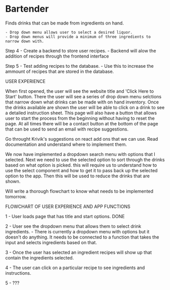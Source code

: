 # Bartender
Finds drinks that can be made from ingredients on hand. 

<!-- Step 1 - Create dummy data for drink recipes. 
    - Data will include drink name, ingredients, and proportions.  -->

<!-- Step 2 - Set up a visual layout of how you want the recipes to be displayed
    - Use semantic or another UI library for this, we want something to show for the moment.  -->

<!-- Step 3 - Set up a filter function that allows users to select from a drop down menu to narrow down options -->
    - Drop down menu allows user to select a desired liquor. 
    - Drop down menus will provide a minimum of three ingredients to narrow down with.

Step 4 - Create a backend to store user recipes. 
    - Backend will alow the addition of recipes through the frontend interface 
    
Step 5 - Test adding recipes to the database. 
    - Use this to increase the ammount of recipes that are stored in the database.


USER EXPERIENCE

When first opened, the user will see the website title and 'Click Here to Start' button. There the user will see a series of drop down menu selctions that narrow down what drinks can be made with on hand inventory. Once the drinks available are shown the user will be able to click on a drink to see a detailed instruction sheet. This page will also have a button that allows user to start the process from the beginning without having to reset the page. At all times there will be a contact button at the bottom of the page that can be used to send an email with recipe suggestions. 

Go throught Krivik's suggestions on react add ons that we can use. Read documentation and understand where to implement them. 

We now have implemented a dropdown search menu with options that I selected. Next we need to use the selected option to sort through the drinks based on what option is picked. this will require us to understand how to use the select component and how to get it to pass back up the selected option to the app. Then this will be used to reduce the drinks that are shown. 

Will write a thorough flowchart to know what needs to be implemented tomorrow. 

FLOWCHART OF USER EXPERIENCE AND APP FUNCTIONS

1 - User loads page that has title and start options. DONE

2 - User see the dropdown menu that allows them to select drink ingredients. 
    - There is currently a dropdown menu with options but it doesn't do anything. It needs to be connected to a function that takes the input and selects ingredients based on that. 

3 - Once the user has selected an ingredient recipes will show up that contain the ingredients selected. 

4 - The user can click on a particular recipe to see ingredients and instructions. 

5 - ???